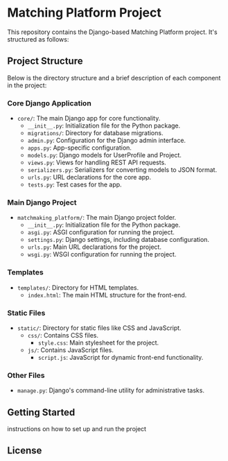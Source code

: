 # Matching Platform Project

This repository contains the Django-based Matching Platform project. It's structured as follows:

## Project Structure

Below is the directory structure and a brief description of each component in the project:

### Core Django Application
- `core/`: The main Django app for core functionality.
  - `__init__.py`: Initialization file for the Python package.
  - `migrations/`: Directory for database migrations.
  - `admin.py`: Configuration for the Django admin interface.
  - `apps.py`: App-specific configuration.
  - `models.py`: Django models for UserProfile and Project.
  - `views.py`: Views for handling REST API requests.
  - `serializers.py`: Serializers for converting models to JSON format.
  - `urls.py`: URL declarations for the core app.
  - `tests.py`: Test cases for the app.

### Main Django Project
- `matchmaking_platform/`: The main Django project folder.
  - `__init__.py`: Initialization file for the Python package.
  - `asgi.py`: ASGI configuration for running the project.
  - `settings.py`: Django settings, including database configuration.
  - `urls.py`: Main URL declarations for the project.
  - `wsgi.py`: WSGI configuration for running the project.

### Templates
- `templates/`: Directory for HTML templates.
  - `index.html`: The main HTML structure for the front-end.

### Static Files
- `static/`: Directory for static files like CSS and JavaScript.
  - `css/`: Contains CSS files.
    - `style.css`: Main stylesheet for the project.
  - `js/`: Contains JavaScript files.
    - `script.js`: JavaScript for dynamic front-end functionality.

### Other Files
- `manage.py`: Django's command-line utility for administrative tasks.

## Getting Started

instructions on how to set up and run the project

## License
